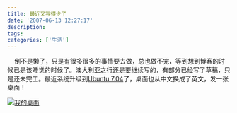 ```yaml
---
title: 最近又写得少了
date: '2007-06-13 12:27:17'
description: 
tags: 
categories: ['生活']
---
```


&nbsp; &nbsp; 倒不是懒了，只是有很多很多的事情要去做，总也做不完，等到想到博客的时候已是该睡觉的时候了。澳大利亚之行还是要继续写的，有部分已经写了草稿，只是还未完工。最近系统升级到[Ubuntu 7.04](http://www.ubuntu.org.cn)了，桌面也从中文换成了英文，发一张桌面！  

[![我的桌面](http://www.lunny.info/wp-content/uploads/2007/06/screenshot.png)](http://www.lunny.info/wp-content/uploads/2007/06/screenshot.png)
